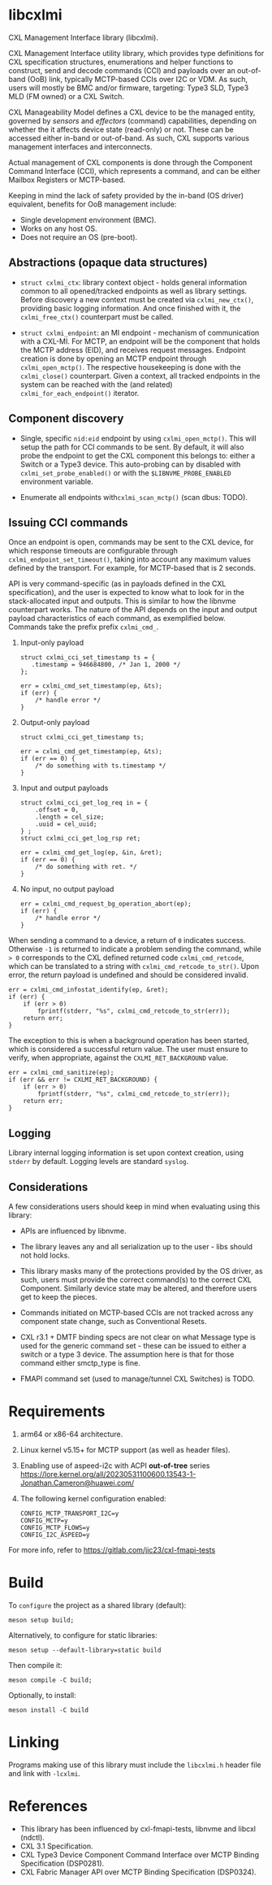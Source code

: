 # libcxlmi

CXL Management Interface library (libcxlmi).

CXL Management Interface utility library, which provides type definitions
for CXL specification structures, enumerations and helper functions to
construct, send and decode commands (CCI) and payloads over an out-of-band
(OoB) link, typically MCTP-based CCIs over I2C or VDM. As such, users will
mostly be BMC and/or firmware, targeting: Type3 SLD, Type3 MLD (FM owned)
or a CXL Switch.

CXL Manageability Model defines a CXL device to be the managed entity,
governed by *sensors* and *effectors* (command) capabilities, depending
on whether the it affects device state (read-only) or not. These can be
accessed either in-band or out-of-band. As such, CXL supports various
management interfaces and interconnects.

Actual management of CXL components is done through the Component Command
Interface (CCI), which represents a command, and can be either Mailbox
Registers or MCTP-based.

Keeping in mind the lack of safety provided by the in-band (OS driver)
equivalent, benefits for OoB management include:
- Single development environment (BMC).
- Works on any host OS.
- Does not require an OS (pre-boot).

Abstractions (opaque data structures)
-------------------------------------
- `struct cxlmi_ctx`: library context object - holds general information
common to all opened/tracked endpoints as well as library settings. Before
discovery a new context must be created via `cxlmi_new_ctx()`, providing
basic logging information. And once finished with it, the `cxlmi_free_ctx()`
counterpart must be called.

- `struct cxlmi_endpoint`: an MI endpoint - mechanism of communication with
a CXL-MI. For MCTP, an endpoint will be the component that holds
the MCTP address (EID), and receives request messages. Endpoint creation
is done by opening an MCTP endpoint through `cxlmi_open_mctp()`. The respective
housekeeping is done with the `cxlmi_close()` counterpart. Given a context,
all tracked endpoints in the system can be reached with the (and related)
`cxlmi_for_each_endpoint()` iterator.

Component discovery
-------------------
- Single, specific `nid:eid` endpoint by using `cxlmi_open_mctp()`. This will
  setup the path for CCI commands to be sent. By default, it will also probe
  the endpoint to get the CXL component this belongs to: either a Switch or a
  Type3 device. This auto-probing can by disabled with `cxlmi_set_probe_enabled()`
  or with the `$LIBNVME_PROBE_ENABLED` environment variable.

- Enumerate all endpoints with`cxlmi_scan_mctp()` (scan dbus: TODO).

Issuing CCI commands
--------------------
Once an endpoint is open, commands may be sent to the CXL device, for which
response timeouts are configurable through `cxlmi_endpoint_set_timeout()`,
taking into account any maximum values defined by the transport. For example,
for MCTP-based that is 2 seconds.

API is very command-specific (as in payloads defined in the CXL specification),
and the user is expected to know what to look for in the stack-allocated input
and outputs. This is similar to how the libnvme counterpart works. The nature
of the API depends on the input and output payload characteristics of each
command, as exemplified below. Commands take the prefix prefix `cxlmi_cmd_`.

1. Input-only payload

   ```
   struct cxlmi_cci_set_timestamp ts = {
	  .timestamp = 946684800, /* Jan 1, 2000 */
   };

   err = cxlmi_cmd_set_timestamp(ep, &ts);
   if (err) {
	   /* handle error */
   }
   ```

2. Output-only payload

   ```
   struct cxlmi_cci_get_timestamp ts;

   err = cxlmi_cmd_get_timestamp(ep, &ts);
   if (err == 0) {
	   /* do something with ts.timestamp */
   }
   ```

3. Input and output payloads

   ```
   struct cxlmi_cci_get_log_req in = {
	   .offset = 0,
	   .length = cel_size;
	   .uuid = cel_uuid;
   } ;
   struct cxlmi_cci_get_log_rsp ret;

   err = cxlmi_cmd_get_log(ep, &in, &ret);
   if (err == 0) {
	   /* do something with ret. */
   }
   ```

4. No input, no output payload

   ```
   err = cxlmi_cmd_request_bg_operation_abort(ep);
   if (err) {
	   /* handle error */
   }
   ```

When sending a command to a device, a return of `0` indicates success.
Otherwise `-1` is returned to indicate a problem sending the command, while
`> 0` corresponds to the CXL defined returned code `cxlmi_cmd_retcode`,
which can be translated to a string with `cxlmi_cmd_retcode_to_str()`.
Upon error, the return payload is undefined and should be considered invalid.

   ```
   err = cxlmi_cmd_infostat_identify(ep, &ret);
   if (err) {
	   if (err > 0)
		   fprintf(stderr, "%s", cxlmi_cmd_retcode_to_str(err));
	   return err;
   }
   ```

The exception to this is when a background operation has been started,
which is considered a successful return value. The user must ensure to
verify, when appropriate, against the `CXLMI_RET_BACKGROUND` value.

   ```
   err = cxlmi_cmd_sanitize(ep);
   if (err && err != CXLMI_RET_BACKGROUND) {
	   if (err > 0)
		   fprintf(stderr, "%s", cxlmi_cmd_retcode_to_str(err));
	   return err;
   }
   ```

Logging
-------
Library internal logging information is set upon context creation, using `stderr`
by default. Logging levels are standard `syslog`.

Considerations
--------------
A few considerations users should keep in mind when evaluating using this library:

- APIs are influenced by libnvme.

- The library leaves any and all serialization up to the user - libs should not
hold locks.

- This library masks many of the protections provided by the OS driver, as such,
users must provide the correct command(s) to the correct CXL Component. Similarly
device state may be altered, and therefore users get to keep the pieces.

- Commands initiated on MCTP-based CCIs are not tracked across any component state
change, such as Conventional Resets.

- CXL r3.1 + DMTF binding specs are not clear on what Message type is used for the
generic command set - these can be issued to either a switch or a type 3 device.
The assumption here is that for those command either smctp_type is fine.

- FMAPI command set (used to manage/tunnel CXL Switches) is TODO.

Requirements
============
1. arm64 or x86-64 architecture.

2. Linux kernel v5.15+ for MCTP support (as well as header files).

3. Enabling use of aspeed-i2c with ACPI **out-of-tree** series
   https://lore.kernel.org/all/20230531100600.13543-1-Jonathan.Cameron@huawei.com/

4. The following kernel configuration enabled:
   ```
   CONFIG_MCTP_TRANSPORT_I2C=y
   CONFIG_MCTP=y
   CONFIG_MCTP_FLOWS=y
   CONFIG_I2C_ASPEED=y
   ```

For more info, refer to https://gitlab.com/jic23/cxl-fmapi-tests

Build
=====
To `configure` the project as a shared library (default):

```
meson setup build;
```
Alternatively, to configure for static libraries:
```
meson setup --default-library=static build
```
Then compile it:
```
meson compile -C build;
```
Optionally, to install:
```
meson install -C build
```

Linking
=======

Programs making use of this library must include the `libcxlmi.h` header file
and link with `-lcxlmi`.

References
==========
- This library has been influenced by cxl-fmapi-tests, libnvme and libcxl (ndctl).
- CXL 3.1 Specification.
- CXL Type3 Device Component Command Interface over MCTP Binding Specification (DSP0281).
- CXL Fabric Manager API over MCTP Binding Specification (DSP0324).
